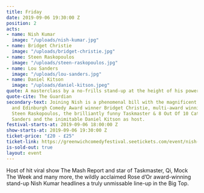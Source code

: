 ```yaml
---
title: Friday
date: 2019-09-06 19:30:00 Z
position: 2
acts:
- name: Nish Kumar
  image: "/uploads/nish-kumar.jpg"
- name: Bridget Christie
  image: "/uploads/bridget-christie.jpg"
- name: Steen Raskopoulos
  image: "/uploads/steen-raskopoulos.jpg"
- name: Lou Sanders
  image: "/uploads/lou-sanders.jpg"
- name: Daniel Kitson
  image: "/uploads/daniel-kitson.jpeg"
quote: A masterclass by a no-frills stand-up at the height of his powers
quote-cite: The Guardian
secondary-text: Joining Nish is a phenomenal bill with the magnificent Radio 4 regular
  and Edinburgh Comedy Award winner Bridget Christie, multi-award winning improviser
  Steen Raskopoulos, the brilliantly funny Taskmaster & 8 Out Of 10 Cats star Lou
  Sanders and the inimitable Daniel Kitson as host.
festival-starts-at: 2019-09-06 18:00:00 Z
show-starts-at: 2019-09-06 19:30:00 Z
ticket-price: "£20 - £25"
ticket-link: https://greenwichcomedyfestival.seetickets.com/event/nish-kumar/national-maritime-museum/1394391
is-sold-out: true
layout: event
---
```


Host of hit viral show The Mash Report and star of Taskmaster, Qi, Mock The Week and many more, the wildly acclaimed Rose d’Or award-winning stand-up Nish Kumar headlines a truly unmissable line-up in the Big Top.